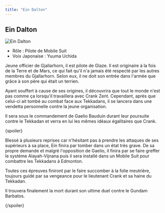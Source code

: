 ```yaml
---
title: "Ein Dalton"
---
```


Ein Dalton
----------


![Ein Dalton](/images/stories/saga/g-tekketsu/persos/ein-dalton.png)


* Rôle : Pilote de Mobile Suit
* Voix Japonaise : Yuuma Uchida


Jeune officier de Gjallarhorn, il est pilote de Glaze. Il est originaire à la fois de la Terre et de Mars, ce qui fait qu'il n'a jamais été respecté par les autres membres du Gjallarhorn. Selon eux, il ne doit son entrée dans l'armée que grâce à son père qui était un terrien. 


Ayant souffert à cause de ses origines, il découvrira que tout le monde n'est pas comme ça lorsqu'il travaillera avec Crank Zent. Cependant, après que celui-ci ait tombé au combat face aux Tekkadans, il se lancera dans une vendetta personnelle contre la jeune organisation. 


Il sera sous le commandement de Gaelio Bauduin durant leur poursuite contre le Tekkadan et verra en lui les mêmes idéaux égalitaires que Crank. 


{spoiler}


Blessé à plusieurs reprises car n'hésitant pas à prendre les attaques de ses supérieurs à sa place, Ein finira par tomber dans un état très grave. De sa propre demande et malgré l'opposition de Gaelio, il finira par se faire greffer le système Alayah-Vijnana puis il sera installé dans un Mobile Suit pour combattre les Tekkadans à Edmonton. 


Toutes ces épreuves finiront par le faire succomber à la folie meutrière, toujours guidé par sa vengeance pour le lieutenant Crank et sa haine du Tekkadan.


Il trouvera finalement la mort durant son ultime duel contre le Gundam Barbatos. 


{/spoiler}


